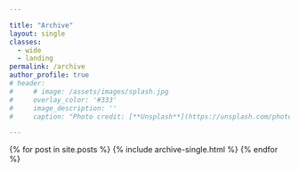 ```yaml
---

title: "Archive"
layout: single
classes: 
  - wide
  - landing
permalink: /archive
author_profile: true
# header: 
#     # image: /assets/images/splash.jpg
#     overlay_color: '#333'
#     image_description: ''
#     caption: "Photo credit: [**Unsplash**](https://unsplash.com/photos/uu0cOMPdM2g)"

---
```



{% for post in site.posts %}
  {% include archive-single.html %}
{% endfor %}